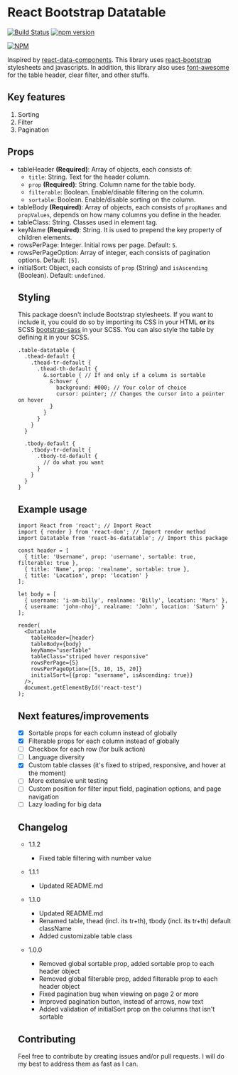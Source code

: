 # React Bootstrap Datatable

[![Build Status](https://travis-ci.org/Imballinst/react-bs-datatable.svg?branch=master)](https://travis-ci.org/Imballinst/react-bs-datatable)
[![npm version](https://badge.fury.io/js/react-bs-datatable.svg)](https://badge.fury.io/js/react-bs-datatable)

[![NPM](https://nodei.co/npm/react-bs-datatable.png?downloads=true&downloadRank=true&stars=true)](https://nodei.co/npm/react-bs-datatable/)

Inspired by [react-data-components](https://github.com/carlosrocha/react-data-components). This library uses [react-bootstrap](http://react-bootstrap.github.io/) stylesheets and javascripts. In addition, this library also uses [font-awesome](http://fontawesome.io/) for the table header, clear filter, and other stuffs.

## Key features

1. Sorting
2. Filter
3. Pagination

## Props

* tableHeader **(Required)**: Array of objects, each consists of: 
    * `title`: String. Text for the header column.
    * `prop` **(Required)**: String. Column name for the table body.
    * `filterable`: Boolean. Enable/disable filtering on the column.
    * `sortable`: Boolean. Enable/disable sorting on the column.
* tableBody **(Required)**: Array of objects, each consists of `propNames` and `propValues`, depends on how many columns you define in the header.
* tableClass: String. Classes used in <table> element tag.
* keyName **(Required)**: String. It is used to prepend the key property of children elements.
* rowsPerPage: Integer. Initial rows per page. Default: `5`.
* rowsPerPageOption: Array of integer, each consists of pagination options. Default: `[5]`.
* initialSort: Object, each consists of `prop` (String) and `isAscending` (Boolean). Default: `undefined`.

## Styling

This package doesn't include Bootstrap stylesheets. If you want to include it, you could do so by importing its CSS in your HTML **or** its SCSS [bootstrap-sass](https://github.com/twbs/bootstrap-sass) in your SCSS. You can also style the table by defining it in your SCSS.

```
.table-datatable {
  .thead-default {
    .thead-tr-default {
      .thead-th-default {
        &.sortable { // If and only if a column is sortable
          &:hover {
            background: #000; // Your color of choice
            cursor: pointer; // Changes the cursor into a pointer on hover
          }
        }
      }
    }
  }

  .tbody-default {
    .tbody-tr-default {
      .tbody-td-default {
        // do what you want
      }
    }
  }
}
```

## Example usage

```
import React from 'react'; // Import React
import { render } from 'react-dom'; // Import render method
import Datatable from 'react-bs-datatable'; // Import this package

const header = [
  { title: 'Username', prop: 'username', sortable: true, filterable: true },
  { title: 'Name', prop: 'realname', sortable: true },
  { title: 'Location', prop: 'location' }
];

let body = [
  { username: 'i-am-billy', realname: 'Billy', location: 'Mars' },
  { username: 'john-nhoj', realname: 'John', location: 'Saturn' }
];

render(
  <Datatable
    tableHeader={header}
    tableBody={body}
    keyName="userTable"
    tableClass="striped hover responsive"
    rowsPerPage={5}
    rowsPerPageOption={[5, 10, 15, 20]}
    initialSort={{prop: "username", isAscending: true}}
  />,
  document.getElementById('react-test')
);
```

## Next features/improvements

- [x] Sortable props for each column instead of globally
- [x] Filterable props for each column instead of globally
- [ ] Checkbox for each row (for bulk action)
- [ ] Language diversity
- [x] Custom table classes (it's fixed to striped, responsive, and hover at the moment)
- [ ] More extensive unit testing
- [ ] Custom position for filter input field, pagination options, and page navigation
- [ ] Lazy loading for big data

## Changelog

* 1.1.2
  * Fixed table filtering with number value

* 1.1.1
  * Updated README.md

* 1.1.0
  * Updated README.md
  * Renamed table, thead (incl. its tr+th), tbody (incl. its tr+th) default className
  * Added customizable table class
  
* 1.0.0
  * Removed global sortable prop, added sortable prop to each header object
  * Removed global filterable prop, added filterable prop to each header object
  * Fixed pagination bug when viewing on page 2 or more
  * Improved pagination button, instead of arrows, now text
  * Added validation of initialSort prop on the columns that isn't sortable

## Contributing

Feel free to contribute by creating issues and/or pull requests. I will do my best to address them as fast as I can.
